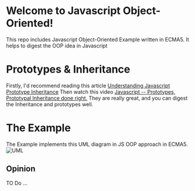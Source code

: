 # Welcome to Javascript Object-Oriented!

This repo includes Javascript Object-Oriented Example written in ECMA5. It helps to digest the OOP idea in Javascript

# Prototypes & Inheritance

Firstly, I'd recommend reading this article [Understanding Javascript Prototype Inheritance](https://hackernoon.com/understanding-javascript-prototype-and-inheritance-d55a9a23bde2)
Then watch this video [Javascript -- Prototypes, Prototypal Inheritance done right.](https://www.youtube.com/watch?v=Yvf_kUBZmXg&t=1791s) They are really great, and you can digest the Inheritance and prototypes well.

# The Example
The Example implements this UML diagram in JS OOP approach in ECMA5.
![UML ](https://image.ibb.co/mMg1iS/Screen_Shot_2018_03_03_at_2_06_23_PM.png)

## Opinion 
TO Do ...
